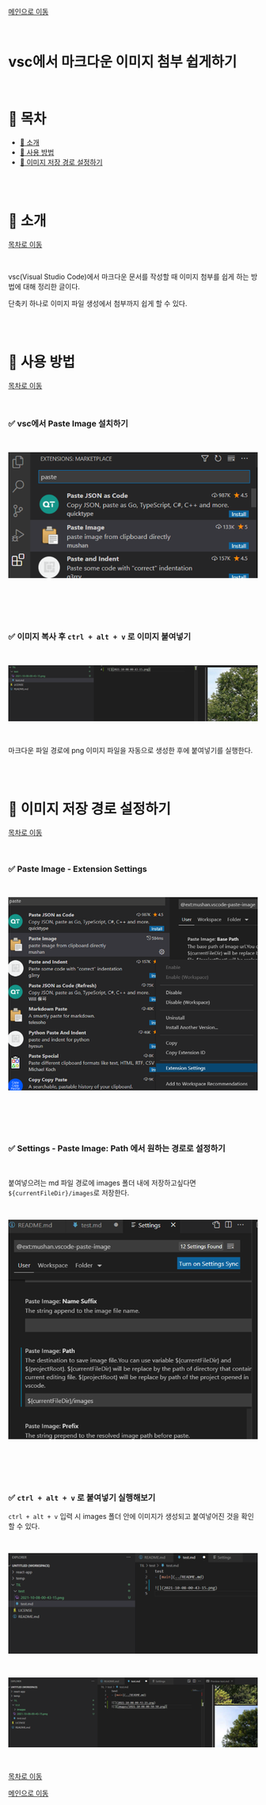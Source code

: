 [메인으로 이동](../README.md)

<br>

# vsc에서 마크다운 이미지 첨부 쉽게하기

<br>

# 📒 목차 <a id="index"></a>

- [📖 소개](#introduction)
- [📖 사용 방법](#how-to-do)
- [📖 이미지 저장 경로 설정하기](#setting-image-path)

<br><br>

# 📖 소개 <a id="introduction"></a>

[목차로 이동](#index)

<br>

vsc(Visual Studio Code)에서 마크다운 문서를 작성할 때 이미지 첨부를 쉽게 하는 방법에 대해 정리한 글이다. <br>

단축키 하나로 이미지 파일 생성에서 첨부까지 쉽게 할 수 있다.

<br><br>

# 📖 사용 방법 <a id="how-to-do"></a> 

[목차로 이동](#index)

<br>

### ✅ vsc에서 Paste Image 설치하기

<br>

![](images/vsc-markdown/2021-10-08-01-20-17.png)

<br><br>



<br>

### ✅ 이미지 복사 후 `ctrl + alt + v` 로 이미지 붙여넣기

<br>

![](images/vsc-markdown/2021-10-08-01-21-15.png)

<br>

마크다운 파일 경로에 png 이미지 파일을 자동으로 생성한 후에 붙여넣기를 실행한다.

<br><br>

# 📖 이미지 저장 경로 설정하기 <a id="setting-image-path"></a>

[목차로 이동](#index)

<br>

### ✅ Paste Image - Extension Settings

<br>

![](images/vsc-markdown/2021-10-08-01-21-43.png)

<br><br>

<br>

### ✅ Settings - Paste Image: Path 에서 원하는 경로로 설정하기

<br>

붙여넣으려는 md 파일 경로에 images 폴더 내에 저장하고싶다면 `${currentFileDir}/images`로 저장한다.

<br>

![](images/vsc-markdown/2021-10-08-01-21-54.png)

<br><br>

<br>

### ✅ `ctrl + alt + v` 로 붙여넣기 실행해보기

`ctrl + alt + v` 입력 시 images 폴더 안에 이미지가 생성되고 붙여넣어진 것을 확인할 수 있다.

<br>

![](images/vsc-markdown/2021-10-08-01-21-59.png)

<br>

![](images/vsc-markdown/2021-10-08-01-22-10.png)


<br>

[목차로 이동](#index)

[메인으로 이동](../README.md)